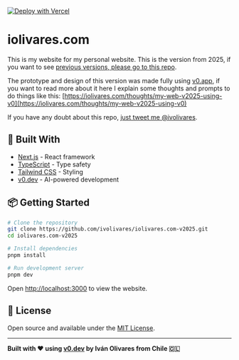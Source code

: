 [![Deploy with Vercel](https://vercel.com/button)](https://vercel.com/new/git/external?repository-url=https%3A%2F%2Fgithub.com%2Fivolivares%2Fiolivares.com-v2025)

# iolivares.com

This is my website for my personal website. This is the version from 2025, if you want to see [previous versions, please go to this repo](https://github.com/ivolivares/iolivares-dot-com).

The prototype and design of this version was made fully using [v0.app](https://v0.app), if you want to read more about it here I explain some thoughts and prompts to do things like this: [https://iolivares.com/thoughts/my-web-v2025-using-v0](https://iolivares.com/thoughts/my-web-v2025-using-v0)

If you have any doubt about this repo, [just tweet me @ivolivares](https://x.com/ivolivares).

## 🚀 Built With

- [Next.js](https://nextjs.org/) - React framework
- [TypeScript](https://www.typescriptlang.org/) - Type safety
- [Tailwind CSS](https://tailwindcss.com/) - Styling
- [v0.dev](https://v0.dev/) - AI-powered development

## 📦 Getting Started

```bash
# Clone the repository
git clone https://github.com/ivolivares/iolivares.com-v2025.git
cd iolivares.com-v2025

# Install dependencies
pnpm install

# Run development server
pnpm dev
```

Open [http://localhost:3000](http://localhost:3000) to view the website.

## 📄 License

Open source and available under the [MIT License](LICENSE).

---

**Built with ❤️ using [v0.dev](https://v0.dev) by Iván Olivares from Chile 🇨🇱**
